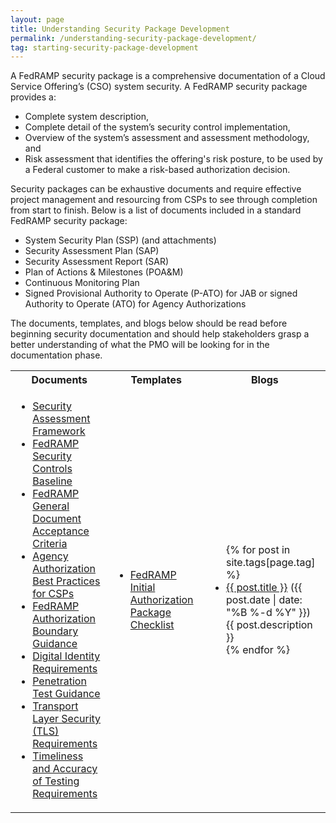 ```yaml
---
layout: page
title: Understanding Security Package Development
permalink: /understanding-security-package-development/
tag: starting-security-package-development
---
```

<p>A FedRAMP security package is a comprehensive documentation of a Cloud Service Offering’s (CSO) system security. A FedRAMP security package provides a: </p>
<ul>
<li>Complete system description,</li>
<li>Complete detail of the system’s security control implementation,</li>
<li>Overview of the system’s assessment and assessment methodology, and</li>
<li>Risk assessment that identifies the offering's risk posture, to be used by a Federal customer to make a risk-based authorization decision.</li>
</ul>
<p>Security packages can be exhaustive documents and require effective project management and resourcing from CSPs to see through completion from start to finish. Below is a list of documents included in a standard FedRAMP security package:</p>
<ul>
<li>System Security Plan (SSP) (and attachments)</li>
<li>Security Assessment Plan (SAP)</li>
<li>Security Assessment Report (SAR)</li>
<li>Plan of Actions &amp; Milestones (POA&amp;M)</li>
<li>Continuous Monitoring Plan</li>
<li>Signed Provisional Authority to Operate (P-ATO) for JAB or signed Authority to Operate (ATO) for Agency Authorizations</li>
</ul>
<p>The documents, templates, and blogs below should be read before beginning security documentation and should help stakeholders grasp a better understanding of what the PMO will be looking for in the documentation phase.</p>
<table>
<tr>
<th scope="col">Documents</th>
<th scope="col">Templates</th>
<th scope="col">Blogs</th>
</tr>
<td>
<ul>
<li><a href="{{site.baseurl}}/assets/resources/documents/FedRAMP_Security_Assessment_Framework.pdf">Security Assessment Framework</a></li>
<li><a href="{{site.baseurl}}/assets/resources/documents/FedRAMP_Security_Controls_Baseline.xlsx">FedRAMP Security Controls Baseline</a></li>
<li><a href="{{site.baseurl}}/assets/resources/documents/FedRAMP_General_Document_Acceptance_Criteria.pdf">FedRAMP General Document Acceptance Criteria</a></li>
<li><a href="{{site.baseurl}}/assets/resources/documents/CSP_Agency_Authorization_Best_Practices_for_CSPs.pdf">Agency Authorization Best Practices for CSPs</a></li>
<li><a href="{{site.baseurl}}/assets/resources/documents/CSP_A_FedRAMP_Authorization_Boundary_Guidance.pdf">FedRAMP Authorization Boundary Guidance</a></li>
<li><a href="{{site.baseurl}}/assets/resources/documents/CSP_Digital_Identity_Requirements.pdf">Digital Identity Requirements</a></li>	
<li><a href="{{site.baseurl}}/assets/resources/documents/CSP_Penetration_Test_Guidance.pdf">Penetration Test Guidance</a></li>
<li><a href="{{site.baseurl}}/assets/resources/documents/CSP_TLS_Requirements.pdf">Transport Layer Security (TLS) Requirements</a></li>
<li><a href="{{site.baseurl}}/assets/resources/documents/CSP_Timeliness_and_Accuracy_of_Testing_Requirements.pdf">Timeliness and Accuracy of Testing Requirements</a></li>
</ul>
</td>
<td>
<ul>
<li><a href="{{site.baseurl}}/assets/resources/templates/FedRAMP-Initial-Authorization-Package-Checklist.xls">FedRAMP Initial Authorization Package Checklist</a></li>
</ul>
</td>
<td>
<ul>
{% for post in site.tags[page.tag] %}
  <li><a href="{{ post.url }}">{{ post.title }}</a> ({{ post.date | date: "%B %-d %Y" }})<br>
    {{ post.description }}
  </li>
{% endfor %}
</ul>
</td>
